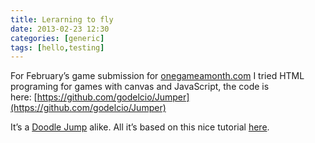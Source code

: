 ```yaml
---
title: Lerarning to fly
date: 2013-02-23 12:30
categories: [generic]
tags: [hello,testing]
---
```

For February’s game submission for [onegameamonth.com](http://onegameamonth.com/ "onegameamonth.com") I tried HTML programing for games with canvas and JavaScript, the code is here: [https://github.com/godelcio/Jumper](https://github.com/godelcio/Jumper)

<!--
![Jumper](assets/game_jumper.png) 
-->

It’s a [Doodle Jump](http://en.wikipedia.org/wiki/Doodle_Jump "http://en.wikipedia.org/wiki/Doodle_Jump") alike. All it’s based on this nice tutorial [here](http://michalbe.blogspot.co.uk/2010/09/simple-game-with-html5-canvas-part-1.html "here").